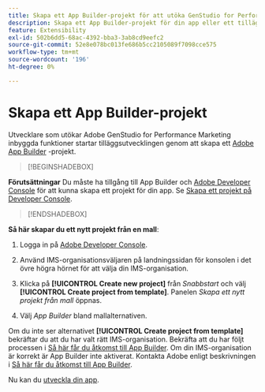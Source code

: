 ```yaml
---
title: Skapa ett App Builder-projekt för att utöka GenStudio for Performance Marketing
description: Skapa ett App Builder-projekt för din app eller ett tillägg.
feature: Extensibility
exl-id: 502b6dd5-68ac-4392-bba3-3ab8cd9eefc2
source-git-commit: 52e8e078bc013fe686b5cc2105089f7098cce575
workflow-type: tm+mt
source-wordcount: '196'
ht-degree: 0%

---
```


# Skapa ett App Builder-projekt

Utvecklare som utökar Adobe GenStudio for Performance Marketing inbyggda funktioner startar tilläggsutvecklingen genom att skapa ett [Adobe App Builder](https://developer.adobe.com/app-builder/) -projekt.

>[!BEGINSHADEBOX]

**Förutsättningar**
Du måste ha tillgång till App Builder och [Adobe Developer Console](https://developer.adobe.com/developer-console/) för att kunna skapa ett projekt för din app. Se [Skapa ett projekt på Developer Console](https://developer.adobe.com/app-builder/docs/getting_started/first_app#2-create-a-new-project-on-developer-console).

>[!ENDSHADEBOX]

**Så här skapar du ett nytt projekt från en mall**:

1. Logga in på [Adobe Developer Console](https://developer.adobe.com/developer-console/).

1. Använd IMS-organisationsväljaren på landningssidan för konsolen i det övre högra hörnet för att välja din IMS-organisation.

1. Klicka på **[!UICONTROL Create new project]** från _Snabbstart_ och välj **[!UICONTROL Create project from template]**. Panelen _Skapa ett nytt projekt från mall_ öppnas.

1. Välj _App Builder_ bland mallalternativen.

Om du inte ser alternativet **[!UICONTROL Create project from template]** bekräftar du att du har valt rätt IMS-organisation. Bekräfta att du har följt processen i [Så här får du åtkomst till App Builder](https://developer.adobe.com/app-builder/docs/overview/getting_access/). Om din IMS-organisation är korrekt är App Builder inte aktiverat. Kontakta Adobe enligt beskrivningen i [Så här får du åtkomst till App Builder](https://developer.adobe.com/app-builder/docs/overview/getting_access/).

Nu kan du [utveckla din app](create-app.md).
